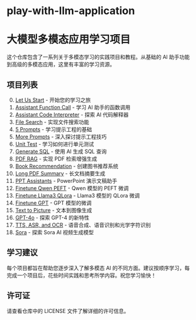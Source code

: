 # play-with-llm-application


# 大模型多模态应用学习项目

这个仓库包含了一系列关于多模态学习的实践项目和教程。从基础的 AI 助手功能到高级的多模态应用，这里有丰富的学习资源。

## 项目列表

0. [Let Us Start](./00_Let_Us_Start) - 开始您的学习之旅
1. [Assistant Function Call](./01_Asst_Function_Call) - 学习 AI 助手的函数调用
2. [Assistant Code Interpreter](./03_Asst_Code_Intepreter) - 探索 AI 代码解释器
3. [File Search](./04_File_Search) - 实现文件搜索功能
4. [5 Prompts](./05_5_Prompts) - 学习提示工程的基础
5. [More Prompts](./06_More_Prompts) - 深入探讨提示工程技巧
6. [Unit Test](./07_Unit_Test) - 学习如何进行单元测试
7. [Generate SQL](./08_Gen_SQL) - 使用 AI 生成 SQL 查询
8. [PDF RAG](./09_PDF_RAG) - 实现 PDF 检索增强生成
9. [Book Recommendation](./10_Book_Recommendation) - 创建图书推荐系统
10. [Long PDF Summary](./11_LongPDF_Summary) - 长文档摘要生成
11. [PPT Assistants](./12_PPT_Assistants) - PowerPoint 演示文稿助手
12. [Finetune Qwen PEFT](./13_FinetuneQwenPEFT) - Qwen 模型的 PEFT 微调
13. [Finetune Llama3 QLora](./14_FinetuneLlama3QLora) - Llama3 模型的 QLora 微调
14. [Finetune GPT](./15_FinetuneGPT) - GPT 模型的微调
15. [Text to Picture](./16_Text2Pic) - 文本到图像生成
16. [GPT-4o](./17_GPT-4o) - 探索 GPT-4 的新特性
17. [TTS, ASR, and OCR](./18_TTS_ASR_OCR) - 语音合成、语音识别和光学字符识别
18. [Sora](./19_Sora) - 探索 Sora AI 视频生成模型



## 学习建议

每个项目都旨在帮助您逐步深入了解多模态 AI 的不同方面。建议按顺序学习，每完成一个项目后，花些时间实践和思考所学内容。祝您学习愉快！

## 许可证

请查看仓库中的 LICENSE 文件了解详细的许可信息。